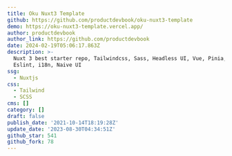 ```yaml
---
title: Oku Nuxt3 Template
github: https://github.com/productdevbook/oku-nuxt3-template
demo: https://oku-nuxt3-template.vercel.app/
author: productdevbook
author_link: https://github.com/productdevbook
date: 2024-02-19T05:06:17.863Z
description: >-
  Nuxt 3 best starter repo, Tailwindcss, Sass, Headless UI, Vue, Pinia, Vite,
  Eslint, i18n, Naive UI
ssg:
  - Nuxtjs
css:
  - Tailwind
  - SCSS
cms: []
category: []
draft: false
publish_date: '2021-10-14T18:19:28Z'
update_date: '2023-08-30T04:34:51Z'
github_star: 541
github_fork: 78
---
```

